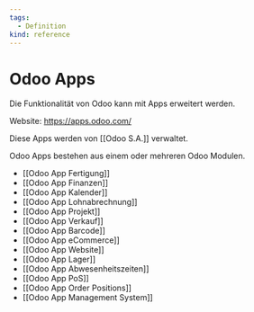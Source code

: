 ```yaml
---
tags:
  - Definition
kind: reference
---
```


# Odoo Apps

Die Funktionalität von Odoo kann mit Apps erweitert werden.

Website: <https://apps.odoo.com/>

Diese Apps werden von [[Odoo S.A.]] verwaltet.

Odoo Apps bestehen aus einem oder mehreren Odoo Modulen.

- [[Odoo App Fertigung]]
- [[Odoo App Finanzen]]
- [[Odoo App Kalender]]
- [[Odoo App Lohnabrechnung]]
- [[Odoo App Projekt]]
- [[Odoo App Verkauf]]
- [[Odoo App Barcode]]
- [[Odoo App eCommerce]]
- [[Odoo App Website]]
- [[Odoo App Lager]]
- [[Odoo App Abwesenheitszeiten]]
- [[Odoo App PoS]]
- [[Odoo App Order Positions]]
- [[Odoo App Management System]]
